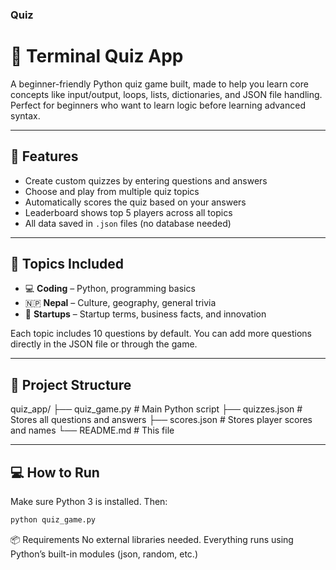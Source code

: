 ### Quiz ###
# 🧠 Terminal Quiz App 

A beginner-friendly Python quiz game built, made to help you learn core concepts like input/output, loops, lists, dictionaries, and JSON file handling. Perfect for beginners who want to learn logic before learning advanced syntax.

---

## 🚀 Features

- Create custom quizzes by entering questions and answers
- Choose and play from multiple quiz topics
- Automatically scores the quiz based on your answers
- Leaderboard shows top 5 players across all topics
- All data saved in `.json` files (no database needed)

---

## 🧠 Topics Included

- 💻 **Coding** – Python, programming basics
- 🇳🇵 **Nepal** – Culture, geography, general trivia
- 🚀 **Startups** – Startup terms, business facts, and innovation

Each topic includes 10 questions by default. You can add more questions directly in the JSON file or through the game.

---

## 📁 Project Structure

quiz_app/
├── quiz_game.py # Main Python script
├── quizzes.json # Stores all questions and answers
├── scores.json # Stores player scores and names
└── README.md # This file

---

## 💻 How to Run

Make sure Python 3 is installed. Then:

```bash
python quiz_game.py
```
📦 Requirements
No external libraries needed. Everything runs using Python’s built-in modules (json, random, etc.)


